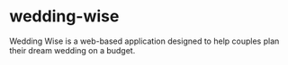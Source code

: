 # wedding-wise
Wedding Wise is a web-based application designed
to help couples plan their dream wedding on a budget.
